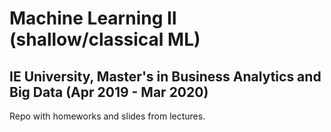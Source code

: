# Machine Learning II (shallow/classical ML)
## IE University, Master's in Business Analytics and Big Data (Apr 2019 - Mar 2020)

Repo with homeworks and slides from lectures.
